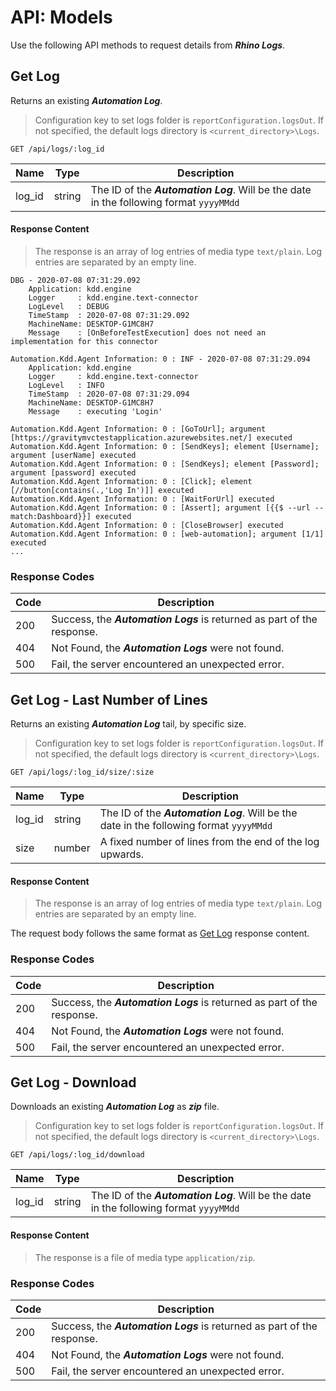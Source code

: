 # API: Models
Use the following API methods to request details from _**Rhino Logs**_.

## Get Log
Returns an existing _**Automation Log**_.

> Configuration key to set logs folder is ```reportConfiguration.logsOut```.
> If not specified, the default logs directory is ```<current_directory>\Logs```.

```
GET /api/logs/:log_id
```

|Name            |Type  |Description                                                                                |
|----------------|------|-------------------------------------------------------------------------------------------|
|log_id          |string|The ID of the _**Automation Log**_. Will be the date in the following format ```yyyyMMdd```|

#### Response Content
> The response is an array of log entries of media type ```text/plain```.
> Log entries are separated by an empty line.

```
DBG - 2020-07-08 07:31:29.092
    Application: kdd.engine
    Logger     : kdd.engine.text-connector
    LogLevel   : DEBUG
    TimeStamp  : 2020-07-08 07:31:29.092
    MachineName: DESKTOP-G1MC8H7
    Message    : [OnBeforeTestExecution] does not need an implementation for this connector

Automation.Kdd.Agent Information: 0 : INF - 2020-07-08 07:31:29.094
    Application: kdd.engine
    Logger     : kdd.engine.text-connector
    LogLevel   : INFO
    TimeStamp  : 2020-07-08 07:31:29.094
    MachineName: DESKTOP-G1MC8H7
    Message    : executing 'Login'

Automation.Kdd.Agent Information: 0 : [GoToUrl]; argument [https://gravitymvctestapplication.azurewebsites.net/] executed
Automation.Kdd.Agent Information: 0 : [SendKeys]; element [Username]; argument [userName] executed
Automation.Kdd.Agent Information: 0 : [SendKeys]; element [Password]; argument [password] executed
Automation.Kdd.Agent Information: 0 : [Click]; element [//button[contains(.,'Log In')]] executed
Automation.Kdd.Agent Information: 0 : [WaitForUrl] executed
Automation.Kdd.Agent Information: 0 : [Assert]; argument [{{$ --url --match:Dashboard}}] executed
Automation.Kdd.Agent Information: 0 : [CloseBrowser] executed
Automation.Kdd.Agent Information: 0 : [web-automation]; argument [1/1] executed
...
```

### Response Codes
|Code|Description                                                            |
|----|-----------------------------------------------------------------------|
|200 |Success, the _**Automation Logs**_ is returned as part of the response.|
|404 |Not Found, the _**Automation Logs**_ were not found.                   |
|500 |Fail, the server encountered an unexpected error.                      |

## Get Log - Last Number of Lines
Returns an existing _**Automation Log**_ tail, by specific size.

> Configuration key to set logs folder is ```reportConfiguration.logsOut```.
> If not specified, the default logs directory is ```<current_directory>\Logs```.

```
GET /api/logs/:log_id/size/:size
```

|Name            |Type  |Description                                                                                |
|----------------|------|-------------------------------------------------------------------------------------------|
|log_id          |string|The ID of the _**Automation Log**_. Will be the date in the following format ```yyyyMMdd```|
|size            |number|A fixed number of lines from the end of the log upwards.                                   |

#### Response Content
> The response is an array of log entries of media type ```text/plain```.
> Log entries are separated by an empty line.

The request body follows the same format as [Get Log](#get-log) response content.

### Response Codes
|Code|Description                                                            |
|----|-----------------------------------------------------------------------|
|200 |Success, the _**Automation Logs**_ is returned as part of the response.|
|404 |Not Found, the _**Automation Logs**_ were not found.                   |
|500 |Fail, the server encountered an unexpected error.                      |

## Get Log - Download
Downloads an existing _**Automation Log**_ as _**zip**_ file.

> Configuration key to set logs folder is ```reportConfiguration.logsOut```.
> If not specified, the default logs directory is ```<current_directory>\Logs```.

```
GET /api/logs/:log_id/download
```

|Name            |Type  |Description                                                                                |
|----------------|------|-------------------------------------------------------------------------------------------|
|log_id          |string|The ID of the _**Automation Log**_. Will be the date in the following format ```yyyyMMdd```|

#### Response Content
> The response is a file of media type ```application/zip```.

### Response Codes
|Code|Description                                                            |
|----|-----------------------------------------------------------------------|
|200 |Success, the _**Automation Logs**_ is returned as part of the response.|
|404 |Not Found, the _**Automation Logs**_ were not found.                   |
|500 |Fail, the server encountered an unexpected error.                      |